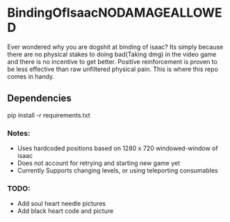 # BindingOfIsaacNODAMAGEALLOWED

Ever wondered why you are dogshit at binding of isaac? Its simply because there are no physical stakes to doing bad(Taking dmg) in the video game and there is no incentive to get better. Positive reinforcement is proven to be less effective than raw unfiltered physical pain. This is where this repo comes in handy.

## Dependencies

pip install -r requirements.txt

### Notes:

- Uses hardcoded positions based on 1280 x 720 windowed-window of isaac <br>
- Does not account for retrying and starting new game yet
- Currently Supports changing levels, or using teleporting consumables
  
### TODO:
- Add soul heart needle pictures
- Add black heart code and picture
